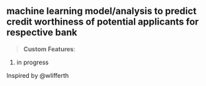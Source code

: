 ## machine learning model/analysis to predict credit worthiness of potential applicants for respective bank

>**Custom Features**:
<ol>
    <li>in progress
</ol>

Inspired by @wlifferth